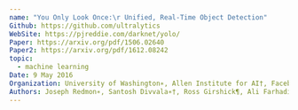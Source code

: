 ```yaml
---
name: "You Only Look Once:\r Unified, Real-Time Object Detection"
Github: https://github.com/ultralytics
WebSite: https://pjreddie.com/darknet/yolo/
Paper: https://arxiv.org/pdf/1506.02640
Paper2: https://arxiv.org/pdf/1612.08242
topic:
  - machine learning
Date: 9 May 2016
Organization: University of Washington∗, Allen Institute for AI†, Facebook AI Research
Authors: Joseph Redmon∗, Santosh Divvala∗†, Ross Girshick¶, Ali Farhadi∗†
---
```

